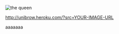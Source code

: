 ![the queen](http://unibrow.heroku.com/?src=http://www.librarising.com/astrology/celebs/images2/QR/queenelizabethii.jpg)

http://unibrow.heroku.com/?src=YOUR-IMAGE-URL

aaaaaaa